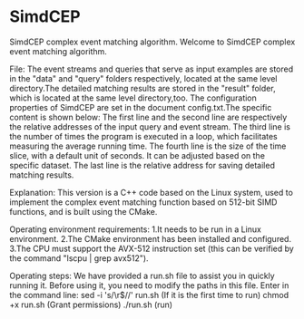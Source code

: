 # SimdCEP
SimdCEP complex event matching algorithm. 
Welcome to SimdCEP complex event matching algorithm. 

File:
The event streams and queries that serve as input examples are stored in the "data" and "query" folders respectively, located at the same level directory.The detailed matching results are stored in the "result" folder, which is located at the same level directory,too.
The configuration properties of SimdCEP are set in the document config.txt.The specific content is shown below:
The first line and the second line are respectively the relative addresses of the input query and event stream.
The third line is the number of times the program is executed in a loop, which facilitates measuring the average running time.
The fourth line is the size of the time slice, with a default unit of seconds. It can be adjusted based on the specific dataset.
The last line is the relative address for saving detailed matching results.

Explanation:
This version is a C++ code based on the Linux system, used to implement the complex event matching function based on 512-bit SIMD functions, and is built using the CMake.

Operating environment requirements:
1.It needs to be run in a Linux environment.
2.The CMake environment has been installed and configured.
3.The CPU must support the AVX-512 instruction set (this can be verified by the command "lscpu | grep avx512").

Operating steps:
We have provided a run.sh file to assist you in quickly running it. Before using it, you need to modify the paths in this file.
Enter in the command line:
sed -i 's/\r$//' run.sh  (If it is the first time to run)
chmod +x run.sh (Grant permissions)
./run.sh (run)
